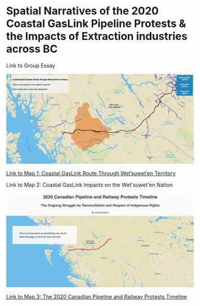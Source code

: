 # Spatial Narratives of the 2020 Coastal GasLink Pipeline Protests & the Impacts of Extraction industries across BC

Link to Group Essay

![](map1.png)

[Link to Map 1: Coastal GasLink Route Through Wet’suwet’en Territory](https://jagreen1.github.io/2020_Pipeline_Protest_Story/Map%201/index-testing8.html?fbclid=IwAR0ynp1Q88RQeuVDRthdedLzfcsewGaw3NrooVI7iRbAiCFO8AW9OmYUpjE)



Link to Map 2: Coastal GasLink Impacts on the Wet'suwet'en Nation

![](map3.png)

[Link to Map 3: The 2020 Canadian Pipeline and Railway Protests Timeline](https://jagreen1.github.io/2020_Pipeline_Protest_Story/storytelling_main/src/index.html?fbclid=IwAR3j_hozbhz5SQehGhu0ASWWb6R4jn8MyUFQKeI_QH6zIFCQWCHS3DzJ5Z4)
